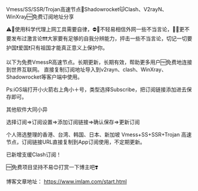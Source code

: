 Vmess/SS/SSR/Trojan高速节点🚀Shadowrocket🐱Clash、V2rayN、WinXray🆓免费订阅地址分享

⚠️🔞使用科学代理上网工具需要自律，⛔🙅不轻易相信外网一些不当言论，🤫🈲更不要发布过激言论❗❗❗大家要有足够的自我分辨能力，抨击一些不当言论，切记一切要护国❗爱国❗只有祖国才能真正意义上保护你。

以下为免费VmessR高速节点。长期更新，长期有效，帮助更多用户🆓免费地连接到世界互联网。 直接复制订阅地址导入到v2rayn、clash、WinXray、Shadowrocket等客户端中使用。

Ps:iOS端打开小火箭右上角小＋号，类型选择Subscribe，把订阅链接添加进去保存即可。

其他软件大同小异

选择订阅=>订阅设置=>添加订阅链接=>确认保存=>更新订阅

个人筛选整理的香港、台湾、韩国、日本、新加坡 Vmess+SS+SSR+Trojan 高速节点，订阅链接URL直接复制到App订阅使用，不定期更新。

已新增支缓Clash订阅！

🆓免费项目坚持不易😊打赏一下博主吧❣️

博客文章地址：
https://www.imlam.com/start.html
